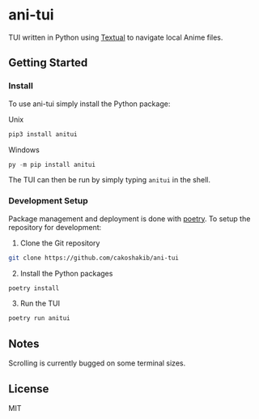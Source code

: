 # ani-tui

TUI written in Python using [Textual](https://github.com/Textualize/textual) to navigate local Anime files. 

## Getting Started

### Install

To use ani-tui simply install the Python package:

Unix
```bash
pip3 install anitui
```

Windows
```powershell
py -m pip install anitui
```

The TUI can then be run by simply typing `anitui` in the shell.

### Development Setup

Package management and deployment is done with [poetry](https://python-poetry.org/). To setup the repository for development:

1. Clone the Git repository

```bash
git clone https://github.com/cakoshakib/ani-tui
```

2. Install the Python packages

```bash
poetry install
```

3. Run the TUI

```bash
poetry run anitui
```

## Notes

Scrolling is currently bugged on some terminal sizes. 

## License
MIT

